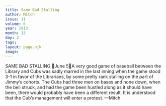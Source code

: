 ```yaml
---
title: Same Bad Stalling
author: Mitch
issue: 11
volume: 6
year: 1913
month: 13
day: 2
tags:
layout: page.njk
image:
---
```

SAME BAD STALLING June 5A very good game of baseball between the Library and Cubs was sadly marred in the last inning when the game stood 3-1 in favor of the Librarians, by some pretty rank stalling on the part of Jimmy’s cohorts. The Cubs had three men on bases and none down, when the bell struck, and had the game been hustled along as it should have been, there would probably have been a different result. It is understood that the Cub’s management will enter a protest. —Mitch. 

